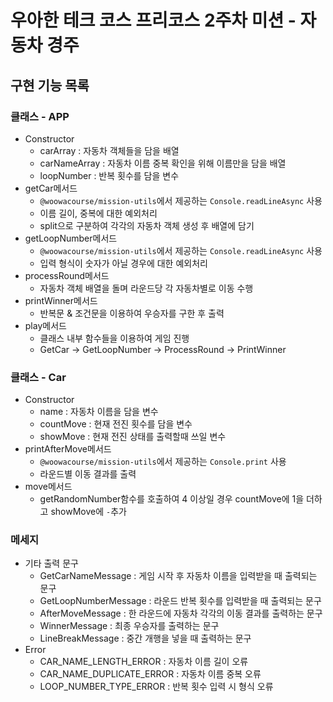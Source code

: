 # 우아한 테크 코스 프리코스 2주차 미션 - 자동차 경주
## 구현 기능 목록
### 클래스 - APP
- Constructor
  - carArray : 자동차 객체들을 담을 배열
  - carNameArray : 자동차 이름 중복 확인을 위해 이름만을 담을 배열
  - loopNumber : 반복 횟수를 담을 변수
- getCar메서드
  - `@woowacourse/mission-utils`에서 제공하는 `Console.readLineAsync` 사용
  - 이름 길이, 중복에 대한 예외처리
  - split으로 구분하여 각각의 자동차 객체 생성 후 배열에 담기
- getLoopNumber메서드
  - `@woowacourse/mission-utils`에서 제공하는 `Console.readLineAsync` 사용
  - 입력 형식이 숫자가 아닐 경우에 대한 예외처리
- processRound메서드
  - 자동차 객체 배열을 돌며 라운드당 각 자동차별로 이동 수행
- printWinner메서드
  - 반복문 & 조건문을 이용하여 우승자를 구한 후 출력
- play메서드
  - 클래스 내부 함수들을 이용하여 게임 진행
  - GetCar → GetLoopNumber → ProcessRound → PrintWinner

### 클래스 - Car
- Constructor
  - name : 자동차 이름을 담을 변수
  - countMove : 현재 전진 횟수를 담을 변수
  - showMove : 현재 전진 상태를 출력할때 쓰일 변수
- printAfterMove메서드
  - `@woowacourse/mission-utils`에서 제공하는 `Console.print` 사용
  - 라운드별 이동 결과를 출력
- move메서드
  - getRandomNumber함수를 호출하여 4 이상일 경우 countMove에 1을 더하고 showMove에 `-`추가

### 메세지
- 기타 출력 문구
  - GetCarNameMessage : 게임 시작 후 자동차 이름을 입력받을 때 출력되는 문구
  - GetLoopNumberMessage : 라운드 반복 횟수를 입력받을 때 출력되는 문구
  - AfterMoveMessage : 한 라운드에 자동차 각각의 이동 결과를 출력하는 문구
  - WinnerMessage : 최종 우승자를 출력하는 문구
  - LineBreakMessage : 중간 개행을 넣을 때 출력하는 문구
- Error
  - CAR_NAME_LENGTH_ERROR : 자동차 이름 길이 오류
  - CAR_NAME_DUPLICATE_ERROR : 자동차 이름 중복 오류
  - LOOP_NUMBER_TYPE_ERROR : 반복 횟수 입력 시 형식 오류